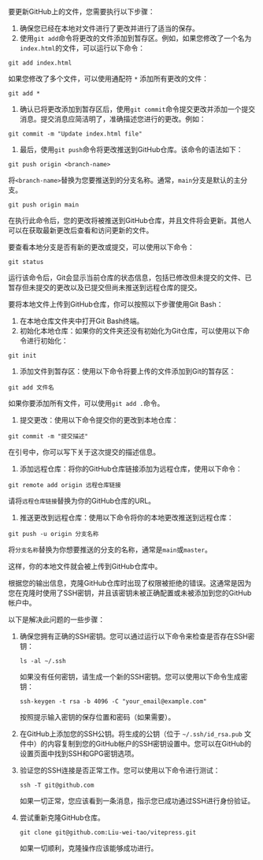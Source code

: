 要更新GitHub上的文件，您需要执行以下步骤：

1. 确保您已经在本地对文件进行了更改并进行了适当的保存。
2. 使用`git add`命令将更改的文件添加到暂存区。例如，如果您修改了一个名为`index.html`的文件，可以运行以下命令：

```
git add index.html
```

如果您修改了多个文件，可以使用通配符 `*` 添加所有更改的文件：

```
git add *
```

1. 确认已将更改添加到暂存区后，使用`git commit`命令提交更改并添加一个提交消息。提交消息应简洁明了，准确描述您进行的更改。例如：

```
git commit -m "Update index.html file"
```

1. 最后，使用`git push`命令将更改推送到GitHub仓库。该命令的语法如下：

```
git push origin <branch-name>
```

将`<branch-name>`替换为您要推送到的分支名称。通常，`main`分支是默认的主分支。

```
git push origin main
```

在执行此命令后，您的更改将被推送到GitHub仓库，并且文件将会更新。其他人可以在获取最新更改后查看和访问更新的文件。







要查看本地分支是否有新的更改或提交，可以使用以下命令：

```
git status
```

运行该命令后，Git会显示当前仓库的状态信息，包括已修改但未提交的文件、已暂存但未提交的更改以及已提交但尚未推送到远程仓库的提交。





要将本地文件上传到GitHub仓库，你可以按照以下步骤使用Git Bash：

1. 在本地仓库文件夹中打开Git Bash终端。
2. 初始化本地仓库：如果你的文件夹还没有初始化为Git仓库，可以使用以下命令进行初始化：

```
git init
```

1. 添加文件到暂存区：使用以下命令将要上传的文件添加到Git的暂存区：

```
git add 文件名
```

如果你要添加所有文件，可以使用`git add .`命令。

1. 提交更改：使用以下命令提交你的更改到本地仓库：

```
git commit -m "提交描述"
```

在引号中，你可以写下关于这次提交的描述信息。

1. 添加远程仓库：将你的GitHub仓库链接添加为远程仓库，使用以下命令：

```
git remote add origin 远程仓库链接
```

请将`远程仓库链接`替换为你的GitHub仓库的URL。

1. 推送更改到远程仓库：使用以下命令将你的本地更改推送到远程仓库：

```
git push -u origin 分支名称
```

将`分支名称`替换为你想要推送的分支的名称，通常是`main`或`master`。

这样，你的本地文件就会被上传到GitHub仓库中。




根据您的输出信息，克隆GitHub仓库时出现了权限被拒绝的错误。这通常是因为您在克隆时使用了SSH密钥，并且该密钥未被正确配置或未被添加到您的GitHub帐户中。

以下是解决此问题的一些步骤：

1. 确保您拥有正确的SSH密钥。您可以通过运行以下命令来检查是否存在SSH密钥：

   ```
   ls -al ~/.ssh
   ```

   如果没有任何密钥，请生成一个新的SSH密钥。您可以使用以下命令生成密钥：

   ```
   ssh-keygen -t rsa -b 4096 -C "your_email@example.com"
   ```

   按照提示输入密钥的保存位置和密码（如果需要）。

2. 在GitHub上添加您的SSH公钥。将生成的公钥（位于 `~/.ssh/id_rsa.pub` 文件中）的内容复制到您的GitHub帐户的SSH密钥设置中。您可以在GitHub的设置页面中找到SSH和GPG密钥选项。

3. 验证您的SSH连接是否正常工作。您可以使用以下命令进行测试：

   ```
   ssh -T git@github.com
   ```

   如果一切正常，您应该看到一条消息，指示您已成功通过SSH进行身份验证。

4. 尝试重新克隆GitHub仓库。

   ```
   git clone git@github.com:Liu-wei-tao/vitepress.git
   ```

   如果一切顺利，克隆操作应该能够成功进行。





